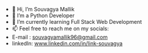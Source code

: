 - 👋 Hi, I’m Souvagya Mallik
- 👀 I’m a Python Developer 
- 🌱 I’m currently learning Full Stack Web Development
- 📫 Feel free to reach me on my socials:
- E-mail  : souvagyamallik96@gmail.com
- linkedIn: www.linkedin.com/in/link-souvagya

<!---
M-souvagya/M-souvagya is a ✨ special ✨ repository because its `README.md` (this file) appears on your GitHub profile.
You can click the Preview link to take a look at your changes.
--->
